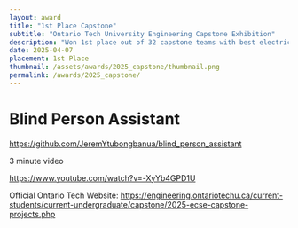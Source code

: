 ```yaml
---
layout: award
title: "1st Place Capstone"
subtitle: "Ontario Tech University Engineering Capstone Exhibition"
description: "Won 1st place out of 32 capstone teams with best electrical/computer engineering capstone made over the course of 8 months"
date: 2025-04-07
placement: 1st Place
thumbnail: /assets/awards/2025_capstone/thumbnail.png
permalink: /awards/2025_capstone/
---
```


# Blind Person Assistant

<https://github.com/JeremYtubongbanua/blind_person_assistant>

3 minute video

<https://www.youtube.com/watch?v=-XyYb4GPD1U>

Official Ontario Tech Website: <https://engineering.ontariotechu.ca/current-students/current-undergraduate/capstone/2025-ecse-capstone-projects.php>

